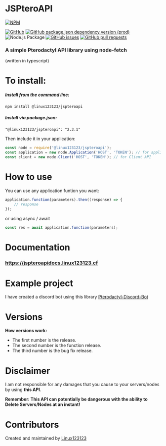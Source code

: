 # JSPteroAPI

[![NPM](https://nodeico.herokuapp.com/@linux123123/jspteroapi.svg)](https://npmjs.com/package/@linux123123/jspteroapi)

[![GitHub](https://img.shields.io/github/license/linux123123/jspteroapi)](https://github.com/Linux123123/JSPteroAPI/blob/main/LICENSE)
[![GitHub package.json dependency version (prod)](https://img.shields.io/github/package-json/dependency-version/linux123123/jspteroapi/node-fetch)](https://www.npmjs.com/package/node-fetch)
![Node.js Package](https://github.com/Linux123123/JSPteroAPI/workflows/Node.js%20Package/badge.svg)
[![GitHub issues](https://img.shields.io/github/issues/linux123123/jspteroapi)](https://github.com/Linux123123/JSPteroAPI/issues)
[![GitHub pull requests](https://img.shields.io/github/issues-pr/linux123123/jspteroapi)](https://github.com/Linux123123/JSPteroAPI/pulls)

<h3>A simple Pterodactyl API library using node-fetch</h3>
<span>(written in typescript)</span>
    
# To install:

<h5>Install from the command line:</h5>

`npm install @linux123123/jspteroapi`

<h5>Install via package.json:</h5>

`"@linux123123/jspteroapi": "2.3.1"`

Then include it in your application:

```javascript
const node = require('@linux123123/jspteroapi');
const application = new node.Application('HOST', 'TOKEN'); // for application API
const client = new node.Client('HOST', 'TOKEN'); // for Client API
```

# How to use

You can use any application funtion you want:

```javascript
application.function(parameters).then((response) => {
    // response
});
```

or using async / await

```javascript
const res = await application.function(parameters);
```

# Documentation

<h3><a href="https://jspteroapidocs.linux123123.cf">https://jspteroapidocs.linux123123.cf</a></h3>

# Example project

I have created a discord bot using this library
[Pterodactyl-Discord-Bot](https://github.com/Linux123123/Pterodactyl-Discord-Bot)

# Versions

**How versions work:**

-   The first number is the release.
-   The second number is the function release.
-   The third number is the bug fix release.

# Disclaimer

I am not responsible for any damages that you cause to your servers/nodes by using **this API**.

**Remember: This API can potentially be dangerous with the ability to Delete Servers/Nodes at an instant!**

# Contributors

Created and maintained by [Linux123123](https://github.com/linux123123)

